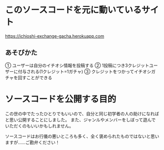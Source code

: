 # このソースコードを元に動いているサイト
https://ichioshi-exchange-gacha.herokuapp.com

## あそびかた
① ユーザーは自分のイチオシ情報を投稿する
② 1投稿につき3クレジットユーザーに付与される(1クレジット=1ガチャ)
③ クレジットをつかってイチオシガチャを回すことができる

# ソースコードを公開する目的
この世の中でたったひとりでもいいので、自分と同じ初学者の人の助けになればと思い公開することにしました。
また、ジャンルやメンバーをしぼって遊んでいただくのもいいかもしれません。

ソースコードはお行儀の悪いところも多く、全く褒められたものではないと思いますが……ご勘弁ください！
